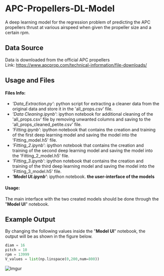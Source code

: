 # APC-Propellers-DL-Model
A deep learning model for the regression problem of predicting the APC propellers thrust at various airspeed when given the propeller size and a certain rpm.

## Data Source

Data is downloaded from the official APC propellers  
Link: https://www.apcprop.com/technical-information/file-downloads/

## Usage and Files  

#### Files Info:  
- *'Data_Extraction.py'*: python script for extracting a cleaner data from the original data and store it in the 'all_props.csv' file.  
- *'Data Cleaning.ipynb'*: ipython notebook for additional cleaning of the 'all_props.csv' file by removing unwanted columns and saving to the 'all_props_cleaned_petite.csv' file.
- *'Fitting.ipynb'*: ipython notebook that contains the creation and training of the first deep learning model and saving the model into the 'Fitting_model.h5' file.
- *'Fitting_2.ipynb'*: ipython notebook that contains the creation and training of the second deep learning model and saving the model into the 'Fitting_2_model.h5' file.
- *'Fitting_3.ipynb'*: ipython notebook that contains the creation and training of the third deep learning model and saving the model into the 'Fitting_3_model.h5' file.
- ***'Model UI.ipynb'***: ipython notebook. **the user-interface of the models**

#### Usage:
The main interface with the two created models should be done through the "**Model UI**" notebook.  

## Example Output  
By changing the following values inside the "**Model UI**" notebook, the output will be as shown in the figure below.  
```python
diam = 16
pitch = 10
rpm = 13999
V_values = list(np.linspace(0,200,num=800))
```

![Imgur](https://i.imgur.com/Girh8bW.png)
